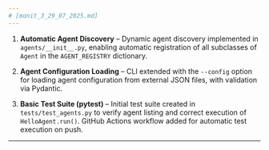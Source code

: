 ```yaml
---
# [monit_3_29_07_2025.md]
---
```


1. **Automatic Agent Discovery** – Dynamic agent discovery implemented in `agents/__init__.py`, enabling automatic registration of all subclasses of `Agent` in the `AGENT_REGISTRY` dictionary.

2. **Agent Configuration Loading** – CLI extended with the `--config` option for loading agent configuration from external JSON files, with validation via Pydantic.

3. **Basic Test Suite (pytest)** – Initial test suite created in `tests/test_agents.py` to verify agent listing and correct execution of `HelloAgent.run()`. GitHub Actions workflow added for automatic test execution on push.

---
